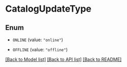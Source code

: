# CatalogUpdateType

## Enum


* `ONLINE` (value: `"online"`)

* `OFFLINE` (value: `"offline"`)


[[Back to Model list]](../README.md#documentation-for-models) [[Back to API list]](../README.md#documentation-for-api-endpoints) [[Back to README]](../README.md)


